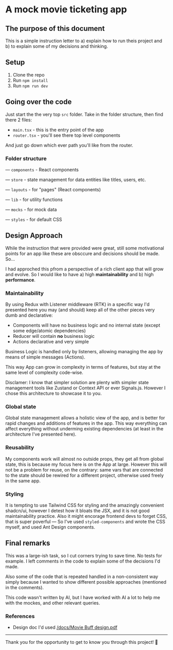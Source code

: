 # A mock movie ticketing app

## The purpose of this document
This is a simple instruction letter to a) explain how to run theis project and b) to explain some of my decisions and thinking.

## Setup
1. Clone the repo
2. Run `npm install`
3. Run `npm run dev`

## Going over the code
Just start the the very top `src` folder. Take in the folder structure, then find there 2 files:

* `main.tsx` - this is the entry point of the app
* `router.tsx` - you'll see there top level components

And just go down which ever path you'll like from the router.

### Folder structure
 — `components` - React components

 — `store` - state management for data entities like titles, users, etc.

 — `layouts` - for "pages" (React components)

 — `lib` - for utility functions

 — `mocks` - for mock data

 — `styles` - for default CSS


## Design Approach
While the instruction that were provided were great, still some motivational points for an app like these are obsccure and decisions should be made. So...

I had approched this pfrom a perspective of a rich client app that will grow and evolve. So I would like to have a) high **maintainability** and b) high **performance**.

### Maintainability
By using Redux with Listener middleware (RTK) in a specific way I'd presented here you may (and should) keep all of the other pieces very dumb and declarative: 

* Components will have no business logic and no internal state (except some edge/atomic dependencies)
* Reducer will contain **no** business logic
* Actions declarative and very simple

Business Logic is handled only by listeners, allowing managing the app by means of simple messages (Actions).

This way App can grow in complexity in terms of features, but stay at the same level of complexity code-wise.

Disclamer: I know that simpler solution are plenty with simpler state management tools like Zustand or Context API or ever Signals.js. However I chose this architecture to showcase it to you.

### Global state
Global state management allows a holistic view of the app, and is better for rapid changes and additions of features in the app. This way everything can affect everything without underming existing dependencies (at least in the architecture I've presented here).

### Reusability
My components work will almost no outside props, they get all from global state, this is because my focus here is on the App at large. However this will not be a problem for reuse, on the contrary: same vars that are connected to the state should be rewired for a different project, otherwise used freely in the same app.

### Styling
It is tempting to use Tailwind CSS for styling and the amazingly convenient shadcn/ui, however I detest how it bloats the JSX, and it is not good maintainability practice. Also it might encorage frontend devs to forget CSS, that is super poverful — So I've used `styled-components` and wrote the CSS myself, and used Ant Design components.


## Final remarks
This was a large-ish task, so I cut corners trying to save time. No tests for example. I left comments in the code to explain some of the decisions I'd made. 

Also some of the code that is repeated handled in a non-consistent way simply because I wanted to show different possible approaches (mentioned in the comments).

This code wasn't written by AI, but I have worked with AI a lot to help me with the mockes, and other relevant queries.

### References
* Design doc I'd used [/docs/Movie Buff design.pdf](<docs/Movie Buff design.pdf>)

---

Thank you for the opportunity to get to know you through this project!
🤩
